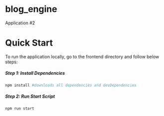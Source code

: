 # blog_engine
Application #2

# Quick Start
To run the application locally, go to the frontend directory and follow below steps:

##### Step 1: Install Dependencies

```bash
npm install #downloads all dependencies and devDependencies
```

##### Step 2: Run Start Script
```bash
npm run start

